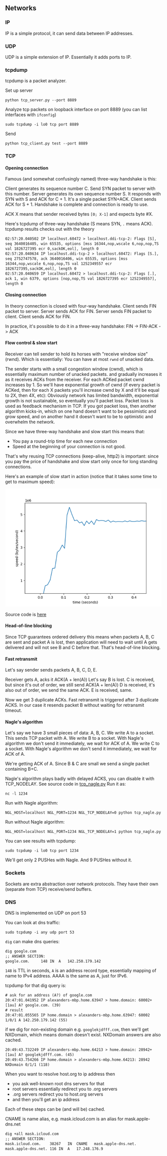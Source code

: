 ## Networks

### IP
IP is a simple protocol, it can send data between IP addresses.

### UDP
UDP is a simple extension of IP. Essentially it adds ports to IP.

### tcpdump

tcpdump is a packet analyzer.


Set up server
```shell
python tcp_server.py --port 8889
```

Analyze tcp packets on loopback interface on port 8889 (you can list interfaces with `ifconfig`) 
```shell
sudo tcpdump -i lo0 tcp port 8889
```

Send
```shell
python tcp_client.py test --port 8889
```

### TCP 

#### Opening connection
Famous (and somewhat confusingly named) three-way handshake is this:

Client generates its sequence number C. Send SYN packet to server with this number.
Server generates its own sequence number S. It responds with SYN with S and ACK for C + 1. 
It's a single packet SYN+ACK.
Client sends ACK for S + 1.
Handshake is complete and connection is ready to use.

ACK X means that sender received bytes `[0; X-1]` and expects byte #X.

Here's tcpdump of three-way handshake (S means SYN, `.` means ACK).
tcpdump results checks out with the theory
```text
02:57:20.040502 IP localhost.60472 > localhost.ddi-tcp-2: Flags [S], seq 3640016405, win 65535, options [mss 16344,nop,wscale 6,nop,nop,TS val 1826727395 ecr 0,sackOK,eol], length 0
02:57:20.040634 IP localhost.ddi-tcp-2 > localhost.60472: Flags [S.], seq 2752747578, ack 3640016406, win 65535, options [mss 16344,nop,wscale 6,nop,nop,TS val 1252349557 ecr 1826727395,sackOK,eol], length 0
02:57:20.040659 IP localhost.60472 > localhost.ddi-tcp-2: Flags [.], ack 1, win 6379, options [nop,nop,TS val 1826727395 ecr 1252349557], length 0
```

#### Closing connection
In theory connection is closed with four-way handshake.
Client sends FIN packet to server.
Server sends ACK for FIN.
Server sends FIN packet to client.
Client sends ACK for FIN.

In practice, it's possible to do it in a three-way handshake: FIN -> FIN-ACK -> ACK


#### Flow control & slow start
Receiver can tell sender to hold its horses with "receive window size" (rwnd).
Which is essentially: You can have at most `rwnd` of unacked data. 

The sender starts with a small congestion window (cwnd), which is essentially maximum number of unacked packets.
and gradually increases it as it receives ACKs from the
receiver. For each ACKed packet cwnd increases by 1. 
So we'll have exponential growth of cwnd (if every packet is ACKed, 
then for each X packets you'll increase cwnd by X and it'll be equal to 2X, then 4X, etc):
Obviously network has limited bandwidth, exponential growth is not sustainable, so eventually you'll
packet loss. Packet loss is used as feedback mechanism in TCP.
If you got packet loss, then another algorithm kicks-in, which on one hand doesn't want to be pessimistic and grow speed,
and on another hand it doesn't want to be to optimistic and overwhelm the network.

Since we have three-way handshake and slow start this means that:
* You pay a round-trip time for each new connection
* Speed at the beginning of your connection is not good.

That's why reusing TCP connections (keep-alive, http2) is important: 
since you pay the price of handshake and slow start only once for long standing connections.

Here's an example of slow start in action (notice that it takes some time to get to maximum speed):

![TCP Slow Start](tcp_slow_start.png)

Source code is [here](tcp_download.py)

#### Head-of-line blocking
Since TCP guarantees ordered delivery this means when packets A, B, C are sent and
packet A is lost, then application will need to wait until A gets delivered and will not see B and C
before that. That's head-of-line blocking. 


#### Fast retransmit
Let's say sender sends packets A, B, C, D, E.

Receiver gets A, acks it ACK(A + len(A))
Let's say B is lost.
C is received, but since it's out of order, we still send ACK(A + len(A))
D is received, it's also out of order, we send the same ACK.
E is received, same.

Now we get 3 duplicate ACKs.
Fast retransmit is triggered after 3 duplicate ACKS. 
In our case it resends packet B without waiting for retransmit timeout.


#### Nagle's algorithm
Let's say we have 3 small pieces of data: A, B, C.
We write A to a socket. This sends TCP packet with A.
We write B to a socket. With Nagle's algorithm we don't send it immediately, we wait for ACK of A.
We write C to a socket. With Nagle's algorithm we don't send it immediately, we wait for ACK of A.

We're getting ACK of A. Since B & C are small we send a single packet containing B+C.

Nagle's algorithm plays badly with delayed ACKS, you can disable it with TCP_NODELAY.
See source code in [tcp_nagle.py](./tcp_nagle.py)
Run it as:
````shell
nc -l 1234
````

Run with Nagle algorithm:
```shell
NGL_HOST=localhost NGL_PORT=1234 NGL_TCP_NODELAY=0 python tcp_nagle.py
```

Run without Nagle algorithm:
```shell
NGL_HOST=localhost NGL_PORT=1234 NGL_TCP_NODELAY=1 python tcp_nagle.py
```

You can see results with tcpdump:
```shell
sudo tcpdump -i lo0 tcp port 1234
```
We'll get only 2 PUSHes with Nagle. And 9 PUSHes without it.


### Sockets
Sockets are extra abstraction over network protocols. 
They have their own (separate from TCP) receive/send buffers.


### DNS
DNS is implemented on UDP on port 53

You can look at dns traffic:
```shell
sudo tcpdump -i any udp port 53
```

`dig` can make dns queries:

```shell
dig google.com
;; ANSWER SECTION:
google.com.		148	IN	A	142.250.179.142
```

`148` is TTL in seconds, `A` is an address record type, essentially mapping of name to IPv4 address.
AAAA is the same as A, just for IPv6.

tcpdump for that dig query is:
```shell
# ask for an address (A?) of google.com
20:47:01.041952 IP alexanders-mbp.home.63947 > home.domain: 60002+ [1au] A? google.com. (39)
# result
20:47:01.055565 IP home.domain > alexanders-mbp.home.63947: 60002 1/0/1 A 142.250.179.142 (55)
```

if we dig for non-existing domain e.g. `googlekjdfff.com`, then we'll get NXDomain, which means domain doesn't exist.
NXDomain answers are also cached.

```shell
20:49:43.732249 IP alexanders-mbp.home.64213 > home.domain: 28942+ [1au] A? googlekjdfff.com. (45)
20:49:43.754266 IP home.domain > alexanders-mbp.home.64213: 28942 NXDomain 0/1/1 (118)
```

When you want to resolve host.org to ip address then 
* you ask well-known root dns servers for that
* root servers essentially redirect you to .org servers
* .org servers redirect you to host.org servers
* and then you'll get an ip address

Each of these steps can be (and will be) cached.

CNAME is name alias, e.g. mask.icloud.com is an alias for mask.apple-dns.net
```shell
dig +all mask.icloud.com
;; ANSWER SECTION:
mask.icloud.com.	38267	IN	CNAME	mask.apple-dns.net.
mask.apple-dns.net.	116	IN	A	17.248.176.9
```